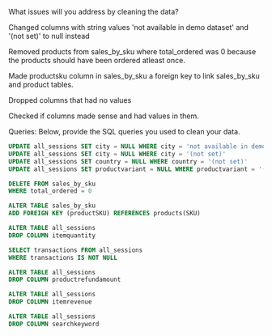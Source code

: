 What issues will you address by cleaning the data?

Changed columns with string values 'not available in demo dataset' and '(not set)' to null instead

Removed products from sales_by_sku where total_ordered was 0 because the products should have been ordered atleast once.

Made productsku column in sales_by_sku a foreign key to link sales_by_sku and product tables. 

Dropped columns that had no values

Checked if columns made sense and had values in them.

Queries:
Below, provide the SQL queries you used to clean your data.

```sql
UPDATE all_sessions SET city = NULL WHERE city = 'not available in demo dataset'
UPDATE all_sessions SET city = NULL WHERE city = '(not set)'
UPDATE all_sessions SET country = NULL WHERE country = '(not set)'
UPDATE all_sessions SET productvariant = NULL WHERE productvariant = '(not set)'
```


```SQL
DELETE FROM sales_by_sku
WHERE total_ordered = 0
```


```SQL
ALTER TABLE sales_by_sku
ADD FOREIGN KEY (productSKU) REFERENCES products(SKU)
```


```sql
ALTER TABLE all_sessions
DROP COLUMN itemquantity
```


```sql
SELECT transactions FROM all_sessions
WHERE transactions IS NOT NULL
```


```sql
ALTER TABLE all_sessions
DROP COLUMN productrefundamount
```


```sql
ALTER TABLE all_sessions
DROP COLUMN itemrevenue
```


```sql
ALTER TABLE all_sessions
DROP COLUMN searchkeyword
```










